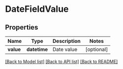 # DateFieldValue

## Properties
Name | Type | Description | Notes
------------ | ------------- | ------------- | -------------
**value** | **datetime** | Date value | [optional] 

[[Back to Model list]](../README.md#documentation-for-models) [[Back to API list]](../README.md#documentation-for-api-endpoints) [[Back to README]](../README.md)

